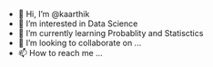 - 👋 Hi, I’m @kaarthik
- 👀 I’m interested in Data Science
- 🌱 I’m currently learning Probablity and Statisctics
- 💞️ I’m looking to collaborate on ...
- 📫 How to reach me ...

<!---
Togokaarthik/Togokaarthik is a ✨ special ✨ repository because its `README.md` (this file) appears on your GitHub profile.
You can click the Preview link to take a look at your changes.
--->
